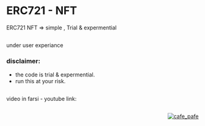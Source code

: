 # ERC721 - NFT
ERC721 NFT => simple , Trial &amp; expermential

##

under user experiance
### disclaimer:
  - the code is trial & expermential.
  - run this at your risk.

##

video in farsi - youtube link: 

##

<p align="right"> 
  <a href="https://github.com/mosi-sol/erc721" target="blank">
  <img src="https://img.shields.io/badge/Ver-0.1-blue?style=flat" alt="cafe_pafe" /></a>
</p>
